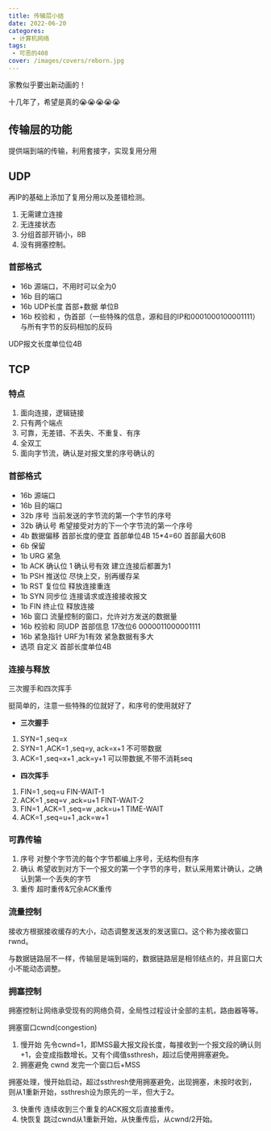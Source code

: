 ```yaml
---
title: 传输层小结
date: 2022-06-20
categores:
 - 计算机网络
tags:
 - 可恶的408
cover: /images/covers/reborn.jpg
---
```


家教似乎要出新动画的！

十几年了，希望是真的:sob::sob::sob::sob::sob:

<!-- more -->
## 传输层的功能

提供端到端的传输，利用套接字，实现复用分用

## UDP

再IP的基础上添加了复用分用以及差错检测。

1. 无需建立连接
2. 无连接状态
3. 分组首部开销小，8B
4. 没有拥塞控制。

### 首部格式

- 16b 源端口，不用时可以全为0
- 16b 目的端口
- 16b UDP长度 首部+数据 单位B
- 16b 校验和 ，伪首部（一些特殊的信息，源和目的IP和0001000100001111）与所有字节的反码相加的反码

UDP报文长度单位位4B

## TCP

### 特点

1. 面向连接，逻辑链接
2. 只有两个端点
3. 可靠，无差错、不丢失、不重复、有序
4. 全双工
5. 面向字节流，确认是对报文里的序号确认的
  
### 首部格式

- 16b 源端口
- 16b 目的端口
- 32b 序号 当前发送的字节流的第一个字节的序号
- 32b 确认号 希望接受对方的下一个字节流的第一个序号
- 4b  数据偏移 首部长度的便宜 首部单位4B 15*4=60 首部最大60B
- 6b  保留
- 1b  URG 紧急
- 1b  ACK 确认位 1 确认号有效 建立连接后都置为1
- 1b  PSH 推送位 尽快上交，别再缓存呆
- 1b  RST 复位位 释放连接重连
- 1b  SYN 同步位 连接请求或连接接收报文
- 1b  FIN 终止位 释放连接
- 16b 窗口 流量控制的窗口，允许对方发送的数据量
- 16b 校验和 同UDP 首部信息 17改位6 0000011000001111 
- 16b 紧急指针 URF为1有效 紧急数据有多大
- 选项 自定义 首部长度单位4B

### 连接与释放

三次握手和四次挥手

挺简单的，注意一些特殊的位就好了，和序号的使用就好了

- **三次握手**

1. SYN=1 ,seq=x
2. SYN=1 ,ACK=1 ,seq=y, ack=x+1 不可带数据
3. ACK=1 ,seq=x+1 ,ack=y+1 可以带数据,不带不消耗seq

- **四次挥手**

1. FIN=1 ,seq=u FIN-WAIT-1
2. ACK=1 ,seq=v ,ack=u+1 FINT-WAIT-2
3. FIN=1 ,ACK=1 ,seq=w ,ack=u+1 TIME-WAIT
4. ACK=1 ,seq=u+1 ,ack=w+1

### 可靠传输

1. 序号 对整个字节流的每个字节都编上序号，无结构但有序
2. 确认 希望收到对方下一个报文的第一个字节的序号，默认采用累计确认，之确认到第一个丢失的字节
3. 重传 超时重传&冗余ACK重传

### 流量控制

接收方根据接收缓存的大小，动态调整发送发的发送窗口。这个称为接收窗口rwnd。

与数据链路层不一样，传输层是端到端的，数据链路层是相邻结点的，并且窗口大小不能动态调整。

### 拥塞控制

拥塞控制让网络承受现有的网络负荷，全局性过程设计全部的主机，路由器等等。

拥塞窗口cwnd(congestion) 

1. 慢开始 先令cwnd=1，即MSS最大报文段长度，每接收到一个报文段的确认则+1，会变成指数增长。又有个阈值ssthresh，超过后使用拥塞避免。
2. 拥塞避免 cwnd 发完一个窗口后+MSS

拥塞处理，慢开始启动，超过ssthresh使用拥塞避免，出现拥塞，未按时收到，则从1重新开始，ssthresh设为原先的一半，但大于2。

3. 快重传 连续收到三个重复的ACK报文后直接重传。
4. 快恢复 跳过cwnd从1重新开始，从快重传后，从cwnd/2开始。
